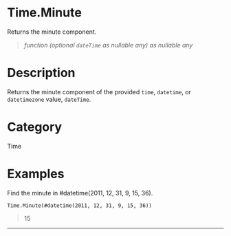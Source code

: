 ﻿# Time.Minute
Returns the minute component.
> _function (optional <code>dateTime</code> as nullable any) as nullable any_
# Description 
Returns the minute component of the provided <code>time</code>, <code>datetime</code>, or <code>datetimezone</code> value, <code>dateTime</code>.

# Category 
Time
# Examples 
Find the minute in #datetime(2011, 12, 31, 9, 15, 36).
```
Time.Minute(#datetime(2011, 12, 31, 9, 15, 36))
```
> 15
***

